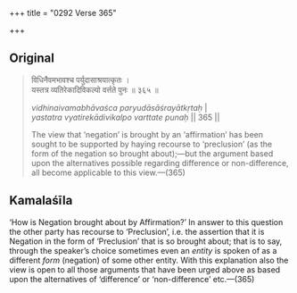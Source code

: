 +++
title = "0292 Verse 365"

+++
## Original 
>
> विधिनैवमभावश्च पर्युदासाश्रयात्कृतः ।  
> यस्तत्र व्यतिरेकादिविकल्पो वर्त्तते पुनः ॥ ३६५ ॥ 
>
> *vidhinaivamabhāvaśca paryudāsāśrayātkṛtaḥ* \|  
> *yastatra vyatirekādivikalpo varttate punaḥ* \|\| 365 \|\| 
>
> The view that ‘negation’ is brought by an ‘affirmation’ has been sought to be supported by haying recourse to ‘preclusion’ (as the form of the negation so brought about);—but the argument based upon the alternatives possible regarding difference or non-difference, all become applicable to this view.—(365)



## Kamalaśīla

‘How is Negation brought about by Affirmation?’ In answer to this question the other party has recourse to ‘Preclusion’, i.e. the assertion that it is Negation in the form of ‘Preclusion’ that is so brought about; that is to say, through the speaker’s choice sometimes even an *entity* is spoken of as a different *form* (negation) of some other entity. With this explanation also the view is open to all those arguments that have been urged above as based upon the alternatives of ‘difference’ or ‘non-difference’ etc.—(365)


